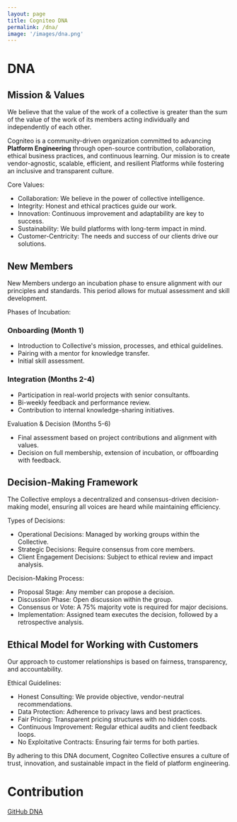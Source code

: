 ```yaml
---
layout: page
title: Cogniteo DNA
permalink: /dna/
image: '/images/dna.png'
---
```


# DNA

## Mission & Values

We believe that the value of the work of a collective is greater than the sum of the value of the work of its members acting individually and independently of each other.

Cogniteo is a community-driven organization committed to advancing **Platform Engineering** through open-source contribution, collaboration, ethical business practices, and continuous learning. Our mission is to create vendor-agnostic, scalable, efficient, and resilient Platforms while fostering an inclusive and transparent culture.

Core Values:

- Collaboration: We believe in the power of collective intelligence.
- Integrity: Honest and ethical practices guide our work.
- Innovation: Continuous improvement and adaptability are key to success.
- Sustainability: We build platforms with long-term impact in mind.
- Customer-Centricity: The needs and success of our clients drive our solutions.


## New Members

New Members undergo an incubation phase to ensure alignment with our principles and standards. This period allows for mutual assessment and skill development.

Phases of Incubation:

### Onboarding (Month 1)

- Introduction to Collective's mission, processes, and ethical guidelines.
- Pairing with a mentor for knowledge transfer.
- Initial skill assessment.

### Integration (Months 2-4)

- Participation in real-world projects with senior consultants.
- Bi-weekly feedback and performance review.
- Contribution to internal knowledge-sharing initiatives.

Evaluation & Decision (Months 5-6)

- Final assessment based on project contributions and alignment with values.
- Decision on full membership, extension of incubation, or offboarding with feedback.

## Decision-Making Framework

The Collective employs a decentralized and consensus-driven decision-making model, ensuring all voices are heard while maintaining efficiency.

Types of Decisions:

- Operational Decisions: Managed by working groups within the Collective.
- Strategic Decisions: Require consensus from core members.
- Client Engagement Decisions: Subject to ethical review and impact analysis.

Decision-Making Process:

- Proposal Stage: Any member can propose a decision.
- Discussion Phase: Open discussion within the group.
- Consensus or Vote: A 75% majority vote is required for major decisions.
- Implementation: Assigned team executes the decision, followed by a retrospective analysis.

## Ethical Model for Working with Customers

Our approach to customer relationships is based on fairness, transparency, and accountability.

Ethical Guidelines:

- Honest Consulting: We provide objective, vendor-neutral recommendations.
- Data Protection: Adherence to privacy laws and best practices.
- Fair Pricing: Transparent pricing structures with no hidden costs.
- Continuous Improvement: Regular ethical audits and client feedback loops.
- No Exploitative Contracts: Ensuring fair terms for both parties.

By adhering to this DNA document, Cogniteo Collective ensures a culture of trust, innovation, and sustainable impact in the field of platform engineering.

# Contribution

[GitHub DNA](https://github.com/Cogniteo/DNA)
